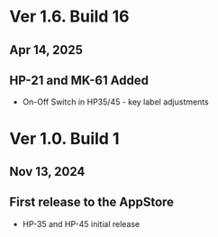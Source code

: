 # Ver 1.6. Build 16
## Apr 14, 2025
## HP-21 and MK-61 Added
- On-Off Switch in HP35/45 - key label adjustments

# Ver 1.0. Build 1
## Nov 13, 2024
## First release to the AppStore
- HP-35 and HP-45 initial release
